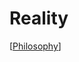 # Reality

[[Philosophy]]

[//begin]: # "Autogenerated link references for markdown compatibility"
[philosophy]: philosophy "Philosophy"
[//end]: # "Autogenerated link references"